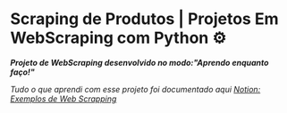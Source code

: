 # Scraping de Produtos | Projetos Em WebScraping com Python ⚙
***Projeto de WebScraping desenvolvido no modo:"Aprendo enquanto faço!"***

_Tudo o que aprendi com esse projeto foi documentado aqui [Notion: Exemplos de Web Scrapping](https://tungsten-visor-446.notion.site/Exemplos-de-Web-Scrapping-ebd71d434b974e39825651440416a578?pvs=4)_
